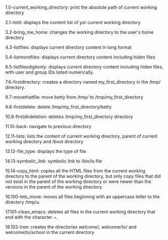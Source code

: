 1.0-current_working_directory: print the absolute path of current working directory

2.1-listit: displays the content list of yor current working directory

3.2-bring_me_home: changes the working directory to the user's home directory 

4.3-listfiles: displays current directory content in long format

5.4-listmorefiles: displays current directory content including hiden files

6.5-listfilesdigitonly: displays current directory content including hiden files, with user and group IDs listed numerically.

7.6-firstdirectory: creates a directory named my_first_directory in the /tmp/ directory.

8.7-movethatfile: move betty from /tmp/ to /tmp/my_first_directory

9.8-firstdelete: delete /tmp/my_first_directory/betty

10.9-firstdirdeletion: deletes /tmp/my_first_directory directory

11.10-back: navigate to previous directory

12.11-lists: lists the content of current working directory, parent of current working directory and /boot directory 

13.12-file_type: displays the type of file

14.13-symbolic_link: symbolic link to /bin/ls file

15.14-copy_html: copies all the HTML files from the current working directory to the parent of the working directory, but only copy files that did not exist in the parent of the working directory or were newer than the versions in the parent of the working directory.

16.100-lets_move: moves all files beginning with an uppercase letter to the directory /tmp/u.

17.101-clean_emacs: deletes all files in the current working directory that end with the character ~.

18.102-tree: creates the directories welcome/, welcome/to/ and welcome/to/school in the current directory

